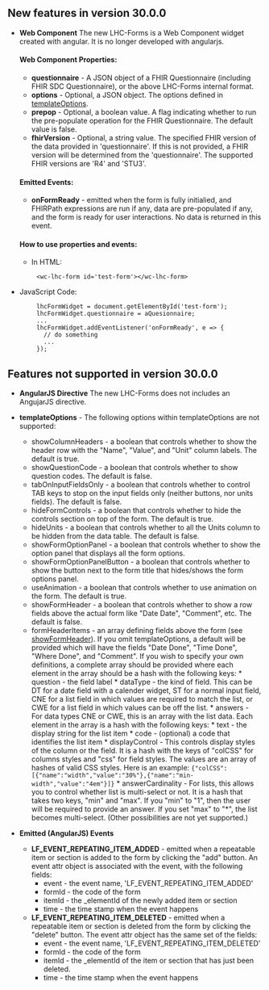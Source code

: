 ## New features in version 30.0.0
* **Web Component** The new LHC-Forms is a Web Component widget created with angular. 
  It is no longer developed with angularjs.
  #### **Web Component Properties:**
  * **questionnaire** - A JSON object of a FHIR Questionnaire (including FHIR SDC Questionnaire),
 or the above LHC-Forms internal format.
  * **options** - Optional, a JSON object. The options defined in [templateOptions](#templateOptions).
  * **prepop** - Optional, a boolean value. A flag indicating whether to run the pre-populate operation
 for the FHIR Questionnaire. The default value is false.
  * **fhirVersion** - Optional, a string value. The specified FHIR version of the data provided in 
 'questionnaire'. If this is not provided, a FHIR version will be determined from 
 the 'questionnaire'. The supported FHIR versions are 'R4' and 'STU3'.

  #### **Emitted Events:**

  * **onFormReady** - emitted when the form is fully initialied, and FHIRPath expressions
 are run if any, data are pre-populated if any, and the form is ready for user interactions. 
 No data is returned in this event.

  #### **How to use properties and events:**
  * In HTML: 
```
        <wc-lhc-form id='test-form'></wc-lhc-form>
```
  * JavaScript Code: 
```
        lhcFormWidget = document.getElementById('test-form'); 
        lhcFormWidget.questionnaire = aQuesionnaire;
        ...
        lhcFormWidget.addEventListener('onFormReady', e => {
          // do something
          ...
        });
```

## Features not supported in version 30.0.0
* **AngularJS Directive** The new LHC-Forms does not includes an AngujarJS directive.

* **templateOptions** - The following options within templateOptions are not supported:
  * showColumnHeaders - a boolean that controls whether to show the header row
      with the "Name", "Value", and "Unit" column labels.  The default is true.
  * showQuestionCode - a boolean that controls whether to show question codes.
      The default is false.
  * tabOnInputFieldsOnly - a boolean that controls whether to control TAB keys
      to stop on the input fields only (neither buttons, nor units fields).
      The default is false.
  * hideFormControls - a boolean that controls whether to hide the controls section
      on top of the form. The default is true.
  * hideUnits - a boolean that controls whether to all the Units column to
      be hidden from the data table. The default is false.
  * showFormOptionPanel - a boolean that controls whether to show the option panel
      that displays all the form options.
  * showFormOptionPanelButton - a boolean that controls whether to show the button
      next to the form title that hides/shows the form options panel.
  * useAnimation - a boolean that controls whether to use animation on the form.
      The default is true.
  * <a name="showFormHeader"></a>showFormHeader - a boolean that controls whether to
      show a row fields above the actual form like "Date Date", "Comment", etc.
      The default is false.
  * formHeaderItems - an array defining fields above the form (see
      [showFormHeader](#showFormHeader)).  If you omit templateOptions, a default will be
      provided which will have the fields "Date Done", "Time Done", "Where
      Done", and "Comment". If you wish to specify your own definitions,
      a complete array should be provided where each
      element in the array should be a hash with the following keys:
        * question - the field label
        * dataType - the kind of field.  This can be DT for a date field with a
          calender widget, ST for a normal input field, CNE for a list field in
          which values are required to match the list, or CWE for a list field in
          which values can be off the list.
        * answers - For data types CNE or CWE, this is an array with the list
          data.  Each element in the array is a hash with the following keys:
          * text - the display string for the list item
          * code - (optional) a code that identifies the list item
        * displayControl - This controls display styles of the column or the field.
          It is a hash with the keys of "colCSS" for columns styles and "css" for field
          styles. The values are an array of hashes of valid CSS styles. Here is an example:
          `{"colCSS": [{"name":"width","value":"30%"},{"name":"min-width","value":"4em"}]}`
        * <a name="answerCardinality"></a>answerCardinality - For lists, this
          allows you to control whether list is multi-select or not.  It is a hash
          that takes two keys, "min" and "max".  If you "min" to "1", then the
          user will be required to provide an answer.  If you set "max" to "*",
          the list becomes multi-select.  (Other possibilities are not yet
          supported.)

* **Emitted (AngularJS) Events**

  * **LF_EVENT_REPEATING_ITEM_ADDED** - emitted when a repeatable item or section is added to the form by clicking
  the "add" button. An event attr object is associated with the event, with the following fields:
    * event - the event name, 'LF_EVENT_REPEATING_ITEM_ADDED'
    * formId - the code of the form
    * itemId - the _elementId of the newly added item or section
    * time - the time stamp when the event happens
  * **LF_EVENT_REPEATING_ITEM_DELETED** - emitted when a repeatable item or section is deleted from the form by clicking
 the "delete" button. The event attr object has the same set of the fields:
    * event - the event name, 'LF_EVENT_REPEATING_ITEM_DELETED'
    * formId - the code of the form
    * itemId - the _elementId of the item or section that has just been deleted.
    * time - the time stamp when the event happens
